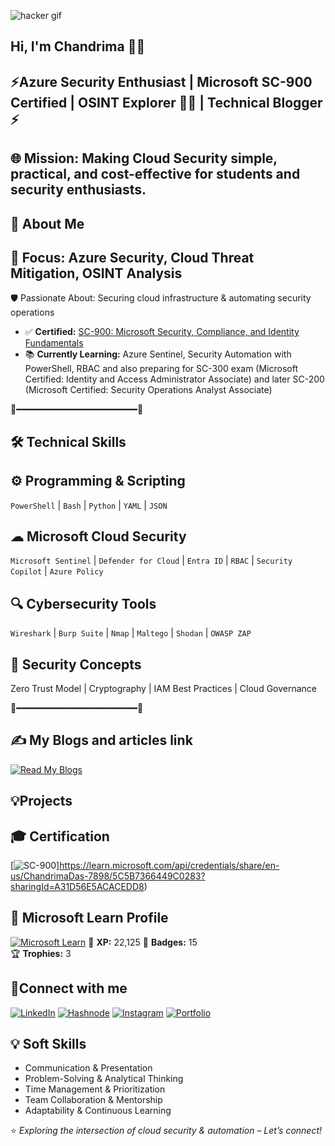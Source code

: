 ![hacker gif](https://github.com/user-attachments/assets/07c85f80-d9cf-4902-8655-392ab0407637)


## Hi, I'm Chandrima 👩‍💻

## ⚡Azure Security Enthusiast | Microsoft SC-900 Certified | OSINT Explorer 🕵️‍♀️ | Technical Blogger ⚡

## 🌐 Mission: Making Cloud Security simple, practical, and cost-effective for students and security enthusiasts.

## 🚀 About Me

## 🎯 Focus: Azure Security, Cloud Threat Mitigation, OSINT Analysis

🛡 Passionate About: Securing cloud infrastructure & automating security operations
- ✅ **Certified:** [SC-900: Microsoft Security, Compliance, and Identity Fundamentals](https://learn.microsoft.com/api/credentials/share/en-us/ChandrimaDas-7898/5C5B7366449C0283?sharingId=A31D56E5ACACEDD8)
- 📚 **Currently Learning:** Azure Sentinel, Security Automation with PowerShell, RBAC and also preparing for SC-300 exam (Microsoft Certified: Identity and Access Administrator Associate) and later SC-200 (Microsoft Certified: Security Operations Analyst Associate)

🌌━━━━━━━━━━━━━━━━━━━━━━━🌌

## 🛠 Technical Skills

## ⚙ Programming & Scripting

`PowerShell` | `Bash` | `Python` | `YAML` | `JSON`

## ☁ Microsoft Cloud Security

`Microsoft Sentinel` | `Defender for Cloud` | `Entra ID` | `RBAC` | `Security Copilot` | `Azure Policy`

## 🔍 Cybersecurity Tools

`Wireshark` | `Burp Suite` | `Nmap` | `Maltego` | `Shodan` | `OWASP ZAP`

## 🔐 Security Concepts

Zero Trust Model | Cryptography | IAM Best Practices | Cloud Governance

🌌━━━━━━━━━━━━━━━━━━━━━━━🌌

## ✍️ My Blogs and articles link
[![Read My Blogs](https://img.shields.io/badge/Blogs-Read%20Here-blue?style=for-the-badge&logo=hashnode)](https://idksec.hashnode.dev/)

## 💡Projects









## 🎓 Certification
[![SC-900](https://img.shields.io/badge/SC--900-Security%20Compliance%20Identity-blue?style=for-the-badge&logo=microsoft)]https://learn.microsoft.com/api/credentials/share/en-us/ChandrimaDas-7898/5C5B7366449C0283?sharingId=A31D56E5ACACEDD8)

## 🏅 Microsoft Learn Profile
[![Microsoft Learn](https://img.shields.io/badge/Microsoft%20Learn-Profile-blue?style=for-the-badge&logo=microsoft)](https://learn.microsoft.com/en-us/users/chandrimadas-7898/)
🎯 **XP:** 22,125
🏅 **Badges:** 15  
🏆 **Trophies:** 3  

## 🌟Connect with me
[![LinkedIn](https://img.shields.io/badge/LinkedIn-0077B5?style=for-the-badge&logo=linkedin&logoColor=white)](https://www.linkedin.com/in/cybergirly-chandrima/)
[![Hashnode](https://img.shields.io/badge/Blog-Hashnode-2962FF?style=for-the-badge&logo=hashnode&logoColor=white)](https://idksec.hashnode.dev/)
[![Instagram](https://img.shields.io/badge/Instagram-E4405F?style=for-the-badge&logo=instagram&logoColor=white)](https://www.instagram.com/_peacedeprived_/)
[![Portfolio](https://img.shields.io/badge/Portfolio-Notion-000000?style=for-the-badge&logo=notion&logoColor=white)](https://www.notion.so/MY-PORTFOLIO-25977d271b628034812bc548c66bbd22?source=copy_link)

## 💡 Soft Skills
- Communication & Presentation  
- Problem-Solving & Analytical Thinking  
- Time Management & Prioritization  
- Team Collaboration & Mentorship  
- Adaptability & Continuous Learning  

⭐ *Exploring the intersection of cloud security & automation – Let’s connect!*

